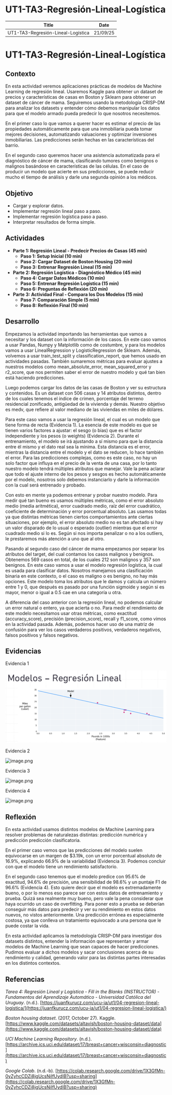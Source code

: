 # UT1-TA3-Regresión-Lineal-Logística

| Title | Date |
| --- | --- |
| UT1-TA3-Regresión-Lineal-Logística | 21/09/25 |

# UT1-TA3-Regresión-Lineal-Logística

## **Contexto**

En esta actividad veremos aplicaciones prácticas de modelos de Machine Learning de regresión lineal. Usaremos Kaggle para obtener un dataset de precios y características de casas en Boston y Sklearn para obtener un dataset de cáncer de mama. Seguiremos usando la metodología CRISP-DM para analizar los datasets y entender cómo debemos manipular los datos para que el modelo armado pueda predecir lo que nosotros necesitemos.

En el primer caso lo que vamos a querer hacer es estimar el precio de las propiedades automáticamente para que una inmobiliaria pueda tomar mejores decisiones, automatizando valuaciones y optimizar inversiones inmobiliarias. Las predicciones serán hechas en las características del barrio.

En el segundo caso queremos hacer una asistencia automatizada para el diagnóstico de cáncer de mama, clasificando tumores como benignos o malignos basándose en características de las células. En el caso de producir un modelo que acierte en sus predicciones, se puede reducir mucho el tiempo de análisis y darle una segunda opinión a los médicos.

## **Objetivo**

- Cargar y explorar datos.
- Implementar regresión lineal paso a paso.
- Implementar regresión logística paso a paso.
- Interpretar resultados de forma simple.

## **Actividades**

- **Parte 1: Regresión Lineal - Predecir Precios de Casas (45 min)**
    - **Paso 1: Setup Inicial (10 min)**
    - **Paso 2: Cargar Dataset de Boston Housing (20 min)**
    - **Paso 3: Entrenar Regresión Lineal (15 min)**
- **Parte 2: Regresión Logística - Diagnóstico Médico (45 min)**
    - **Paso 4: Cargar Datos Médicos (10 min)**
    - **Paso 5: Entrenar Regresión Logística (15 min)**
    - **Paso 6: Preguntas de Reflexión (20 min)**
- **Parte 3: Actividad Final - Compara los Dos Modelos (15 min)**
    - **Paso 7: Comparación Simple (5 min)**
    - **Paso 8: Reflexión Final (10 min)**

## **Desarrollo**

Empezamos la actividad importando las herramientas que vamos a necesitar y los dataset con la información de los casos. En este caso vamos a usar Pandas, Numpy y Matplotlib como de costumbre, y para los modelos vamos a usar LinealRegression y LogisticRegression de Sklearn. Además, volvemos a usar train_test_split y classification_report, que hemos usado en actividades pasadas. También sumaremos métricas para evaluar ajustes a nuestros modelos como mean_absolute_error, mean_squared_error y r2_score, que nos permiten saber el error de nuestro modelo y qué tan bien está haciendo predicciones.

Luego podemos cargar los datos de las casas de Boston y ver su estructura y contenidos. Es un dataset con 506 casas y 14 atributos distintos, dentro de los cuales tenemos el índice de crimen, porcentaje del terreno residencial zonificado, antigüedad de la vivienda y demás. Nuestro objetivo es medv, que refiere al valor mediano de las viviendas en miles de dólares.

Para este caso vamos a usar la regresión lineal, el cual es un modelo que tiene forma de recta (Evidencia 1). La esencia de este modelo es que se tienen varios factores a ajustar: el sesgo (o bias) que es el factor independiente y los pesos (o weights) (Evidencia 2). Durante el entrenamiento, el modelo se irá ajustando a sí mismo para que la distancia entre él mismo y el dato real sea la mínima. Esta distancia es el error, mientras la distancia entre el modelo y el dato se reducen, lo hace también el error. Para las predicciones complejas, como es este caso, no hay un solo factor que influya en el precio de la venta de una casa, por lo tanto nuestro modelo tendrá múltiples atributos que manejar. Vale la pena aclarar que todo el ajuste interno de los pesos y sesgos es hecho automáticamente por el modelo, nosotros solo debemos instanciarlo y darle la información con la cual será entrenado y probado.

Con esto en mente ya podemos entrenar y probar nuestro modelo. Para medir qué tan bueno es usamos múltiples métricas, como el error absoluto medio (media aritmética), error cuadrado medio, raíz del error cuadrático, coeficiente de determinación y error porcentual absoluto. Las usamos todas ya que distintas métricas tienen ciertos comportamientos ante ciertas situaciones, por ejemplo, el error absoluto medio no es tan afectado si hay un valor disparado de lo usual o esperado (outlier) mientras que el error cuadrado medio si lo es. Según si nos importa penalizar o no a los outliers, le prestaremos más atención a uno que al otro.

Pasando al segundo caso del cáncer de mama empezamos por separar los atributos del target, del cual contamos los casos malignos y benignos. Obtenemos 569 casos en total, de los cuales 212 son malignos y 357 son benignos. En este caso vamos a usar el modelo regresión logística, la cual es usada para clasificar datos. Nosotros manejamos una clasificación binaria en este contexto, o el caso es maligno o es benigno, no hay más opciones. Este modelo toma los atributos que le damos y calcula un número entre 1 y 0, que después es pasado por una función sigmoide y según si es mayor, menor o igual a 0.5 cae en una categoría u otra.

A diferencia del caso anterior con la regresión lineal, no podemos calcular un error natural o entero, ya que acierta o no. Para medir el rendimiento de este modelo necesitamos usar otras métricas, como exactitud (accuracy_score), precisión (precision_score), recall y f1_score, como vimos en la actividad pasada. Además, podemos hacer uso de una matriz de confusión para ver los casos verdaderos positivos, verdaderos negativos, falsos positivos y falsos negativos.

## **Evidencias**

Evidencia 1

![image.png](../assets/ut1_ta3/image.png)

Evidencia 2

![image.png](../assets/ut1_ta3/image_01.png)

Evidencia 3

![image.png](../assets/ut1_ta3/image_02.png)

Evidencia 4

![image.png](../assets/ut1_ta3/image_03.png)

## **Reflexión**

En esta actividad usamos distintos modelos de Machine Learning para resolver problemas de naturalezas distintas: predicción numérica y predicción predicción clasificatoria.

En el primer caso vemos que las predicciones del modelo suelen equivocarse en un margen de $3.19k, con un error porcentual absoluto de 16.9%, explicando 66.9% de la variabilidad (Evidencia 3). Podemos concluir con que el modelo tiene un rendimiento satisfactorio.

En el segundo caso tenemos que el modelo predice con 95.6% de exactitud, 94.6% de precisión, una sensibilidad de 98.6% y un puntaje F1 de 96.6% (Evidencia 4). Esto quiere decir que el modelo es extremadamente bueno, o por lo menos eso parece ser con estos datos de entrenamiento y prueba. Quizá sea realmente muy bueno, pero vale la pena considerar que haya ocurrido un caso de overfitting. Para poner esto a prueba se deberían conseguir más datos para predecir y ver su rendimiento en estos datos nuevos, no vistos anteriormente. Una predicción errónea es especialmente costosa, ya que conlleva un tratamiento equivocado a una persona que le puede costar la vida.

En esta actividad aplicamos la metodología CRISP-DM para investigar dos datasets distintos, entender la información que representan y armar modelos de Machine Learning que sean capaces de hacer predicciones. Pudimos evaluar a dichos modelos y sacar conclusiones acerca de su rendimiento y calidad, generando valor para las distintas partes interesadas en los distintos contextos.

## **Referencias**

*Tarea 4: Regresión Lineal y Logística - Fill in the Blanks (INSTRUCTOR) - Fundamentos del Aprendizaje Automático - Universidad Católica del Uruguay*. (n.d.). [https://juanfkurucz.com/ucu-ia/ut1/04-regresion-lineal-logistica/](https://juanfkurucz.com/ucu-ia/ut1/04-regresion-lineal-logistica/)

*Boston housing dataset*. (2017, October 27). Kaggle. [https://www.kaggle.com/datasets/altavish/boston-housing-dataset/data](https://www.kaggle.com/datasets/altavish/boston-housing-dataset/data)

*UCI Machine Learning Repository*. (n.d.). [https://archive.ics.uci.edu/dataset/17/breast+cancer+wisconsin+diagnostic](https://archive.ics.uci.edu/dataset/17/breast+cancer+wisconsin+diagnostic)

*Google Colab*. (n.d.-b). [https://colab.research.google.com/drive/1X3GfMn-0yZyhcCDZi8jgUcsNiIfUydIB?usp=sharing](https://colab.research.google.com/drive/1X3GfMn-0yZyhcCDZi8jgUcsNiIfUydIB?usp=sharing)
